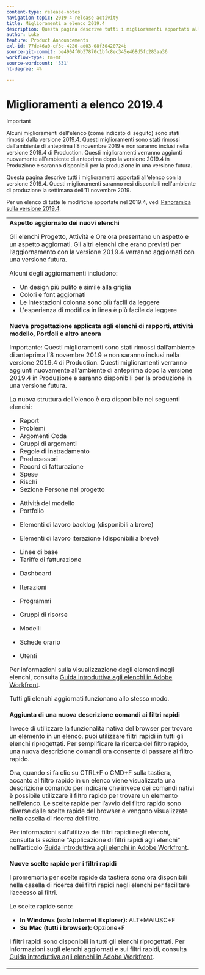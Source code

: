 ```yaml
---
content-type: release-notes
navigation-topic: 2019-4-release-activity
title: Miglioramenti a elenco 2019.4
description: Questa pagina descrive tutti i miglioramenti apportati all’elenco con la versione 2019.4. Questi miglioramenti saranno resi disponibili nell'ambiente di produzione la settimana dell'11 novembre 2019.
author: Luke
feature: Product Announcements
exl-id: 77de46a0-cf3c-4226-ad03-08f30420724b
source-git-commit: be4904f0b37870c1bfc8ec345e468d5fc283aa36
workflow-type: tm+mt
source-wordcount: '531'
ht-degree: 4%

---
```


# Miglioramenti a elenco 2019.4

>[!IMPORTANT]
>
>Alcuni miglioramenti dell&#39;elenco (come indicato di seguito) sono stati rimossi dalla versione 2019.4. Questi miglioramenti sono stati rimossi dall’ambiente di anteprima l’8 novembre 2019 e non saranno inclusi nella versione 2019.4 di Production. Questi miglioramenti verranno aggiunti nuovamente all’ambiente di anteprima dopo la versione 2019.4 in Produzione e saranno disponibili per la produzione in una versione futura.

Questa pagina descrive tutti i miglioramenti apportati all’elenco con la versione 2019.4. Questi miglioramenti saranno resi disponibili nell&#39;ambiente di produzione la settimana dell&#39;11 novembre 2019.

Per un elenco di tutte le modifiche apportate nel 2019.4, vedi [Panoramica sulla versione 2019.4](../../../../product-announcements/product-releases/quarterly-release-archive/2019.4-release-activity/2019.4-release-activity-overview.md).

<table style="table-layout:auto"> 
 <col> 
 <tbody> 
  <tr> 
   <td><strong>Aspetto aggiornato dei nuovi elenchi</strong> <p>Gli elenchi Progetto, Attività e Ore ora presentano un aspetto e un aspetto aggiornati. Gli altri elenchi che erano previsti per l’aggiornamento con la versione 2019.4 verranno aggiornati con una versione futura.</p> <p>Alcuni degli aggiornamenti includono:</p> 
    <ul> 
     <li>Un design più pulito e simile alla griglia</li> 
     <li>Colori e font aggiornati</li> 
     <li>Le intestazioni colonna sono più facili da leggere</li> 
     <li>L'esperienza di modifica in linea è più facile da leggere</li> 
    </ul> </td> 
  </tr> 
  <tr> 
   <td><strong>Nuova progettazione applicata agli elenchi di rapporti, attività modello, Portfoli e altro ancora</strong> <p>Importante: Questi miglioramenti sono stati rimossi dall’ambiente di anteprima l’8 novembre 2019 e non saranno inclusi nella versione 2019.4 di Production. Questi miglioramenti verranno aggiunti nuovamente all’ambiente di anteprima dopo la versione 2019.4 in Produzione e saranno disponibili per la produzione in una versione futura.</p> <p>La nuova struttura dell’elenco è ora disponibile nei seguenti elenchi:</p> 
    <ul> 
     <li>Report </li> 
     <li>Problemi</li> 
     <li>Argomenti Coda </li> 
     <li>Gruppi di argomenti </li> 
     <li>Regole di instradamento </li> 
     <li>Predecessori </li> 
     <li>Record di fatturazione </li> 
     <li>Spese </li> 
     <li>Rischi </li> 
     <li>Sezione Persone nel progetto </li> 
    </ul> 
    <ul> 
     <li>Attività del modello </li> 
     <li>Portfolio </li> 
     <li> <p>Elementi di lavoro backlog (disponibili a breve)</p> </li> 
     <li> <p>Elementi di lavoro iterazione (disponibili a breve) </p> </li> 
     <li>Linee di base </li> 
     <li>Tariffe di fatturazione </li> 
     <li> <p>Dashboard </p> </li> 
     <li> <p>Iterazioni </p> </li> 
     <li> <p>Programmi </p> </li> 
     <li> <p>Gruppi di risorse </p> </li> 
     <li> <p>Modelli </p> </li> 
     <li> <p>Schede orario </p> </li> 
     <li> <p>Utenti </p> </li> 
    </ul> <p>Per informazioni sulla visualizzazione degli elementi negli elenchi, consulta <a href="../../../../workfront-basics/navigate-workfront/use-lists/view-items-in-a-list.md" class="MCXref xref" xrefformat="{para}">Guida introduttiva agli elenchi in Adobe Workfront</a>.</p> <p>Tutti gli elenchi aggiornati funzionano allo stesso modo. </p> </td> 
  </tr> 
  <tr> 
   <td> 
    <div> 
     <strong>Aggiunta di una nuova descrizione comandi ai filtri rapidi</strong> 
     <p> Invece di utilizzare la funzionalità nativa del browser per trovare un elemento in un elenco, puoi utilizzare filtri rapidi in tutti gli elenchi riprogettati. Per semplificare la ricerca del filtro rapido, una nuova descrizione comandi ora consente di passare al filtro rapido.</p> 
     <p>Ora, quando si fa clic su CTRL+F o CMD+F sulla tastiera, accanto al filtro rapido in un elenco viene visualizzata una descrizione comando per indicare che invece dei comandi nativi è possibile utilizzare il filtro rapido per trovare un elemento nell’elenco. Le scelte rapide per l’avvio del filtro rapido sono diverse dalle scelte rapide del browser e vengono visualizzate nella casella di ricerca del filtro.</p> 
     <p>Per informazioni sull’utilizzo dei filtri rapidi negli elenchi, consulta la sezione "Applicazione di filtri rapidi agli elenchi" nell’articolo <a href="../../../../workfront-basics/navigate-workfront/use-lists/view-items-in-a-list.md" class="MCXref xref" xrefformat="{para}">Guida introduttiva agli elenchi in Adobe Workfront</a>.</p> 
    </div> </td> 
  </tr> 
  <tr> 
   <td> 
    <div> 
     <strong>Nuove scelte rapide per i filtri rapidi</strong> 
     <p>I promemoria per scelte rapide da tastiera sono ora disponibili nella casella di ricerca dei filtri rapidi negli elenchi per facilitare l’accesso ai filtri. </p> 
     <p>Le scelte rapide sono:</p> 
     <ul> 
      <li><strong>In Windows (solo Internet Explorer):</strong> ALT+MAIUSC+F</li> 
      <li><strong>Su Mac (tutti i browser):</strong> Opzione+F</li> 
     </ul> 
     <p>I filtri rapidi sono disponibili in tutti gli elenchi riprogettati. Per informazioni sugli elenchi aggiornati e sui filtri rapidi, consulta <a href="../../../../workfront-basics/navigate-workfront/use-lists/view-items-in-a-list.md" class="MCXref xref" xrefformat="{para}">Guida introduttiva agli elenchi in Adobe Workfront</a>.</p>
    </div> </td> 
  </tr> 
 </tbody> 
</table>

